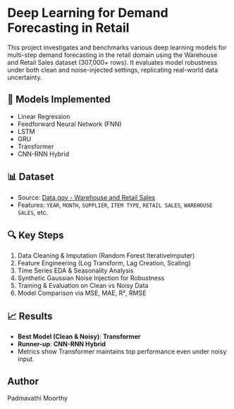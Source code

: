 # Deep Learning for Demand Forecasting in Retail

This project investigates and benchmarks various deep learning models for multi-step demand forecasting in the retail domain using the Warehouse and Retail Sales dataset (307,000+ rows). It evaluates model robustness under both clean and noise-injected settings, replicating real-world data uncertainty.

## 🧠 Models Implemented
- Linear Regression
- Feedforward Neural Network (FNN)
- LSTM
- GRU
- Transformer
- CNN-RNN Hybrid

## 📊 Dataset
- Source: [Data.gov - Warehouse and Retail Sales](https://catalog.data.gov/dataset/warehouse-and-retail-sales)
- Features: `YEAR`, `MONTH`, `SUPPLIER`, `ITEM TYPE`, `RETAIL SALES`, `WAREHOUSE SALES`, etc.

## 🔍 Key Steps
1. Data Cleaning & Imputation (Random Forest IterativeImputer)
2. Feature Engineering (Log Transform, Lag Creation, Scaling)
3. Time Series EDA & Seasonality Analysis
4. Synthetic Gaussian Noise Injection for Robustness
5. Training & Evaluation on Clean vs Noisy Data
6. Model Comparison via MSE, MAE, R², RMSE

## 📈 Results
- **Best Model (Clean & Noisy)**: **Transformer**
- **Runner-up**: **CNN-RNN Hybrid**
- Metrics show Transformer maintains top performance even under noisy input.

## Author
Padmavathi Moorthy

